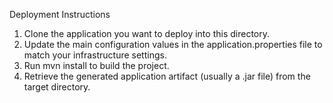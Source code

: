 Deployment Instructions
1. Clone the application you want to deploy into this directory.
2. Update the main configuration values in the application.properties file to match your infrastructure settings.
3. Run mvn install to build the project.
4. Retrieve the generated application artifact (usually a .jar file) from the target directory.